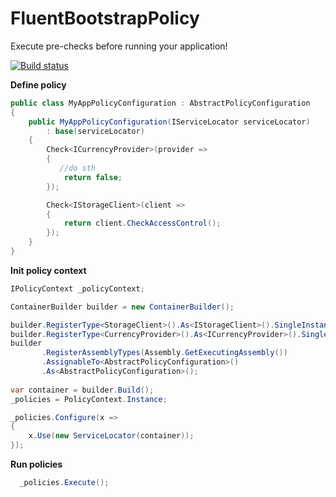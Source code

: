 # FluentBootstrapPolicy

Execute pre-checks before running your application!

[![Build status](https://ci.appveyor.com/api/projects/status/5erlwhdxa78grl83?svg=true)](https://ci.appveyor.com/project/ziyasal/fluentbootstrappolicy)

**Define policy**
```csharp
public class MyAppPolicyConfiguration : AbstractPolicyConfiguration
{
    public MyAppPolicyConfiguration(IServiceLocator serviceLocator)
        : base(serviceLocator)
    {
        Check<ICurrencyProvider>(provider =>
        {
           //do sth
            return false;
        });

        Check<IStorageClient>(client =>
        {
            return client.CheckAccessControl();
        });
    }
}
```

**Init policy context**
```csharp
IPolicyContext _policyContext;

ContainerBuilder builder = new ContainerBuilder();

builder.RegisterType<StorageClient>().As<IStorageClient>().SingleInstance();
builder.RegisterType<CurrencyProvider>().As<ICurrencyProvider>().SingleInstance();
builder
       .RegisterAssemblyTypes(Assembly.GetExecutingAssembly())
       .AssignableTo<AbstractPolicyConfiguration>()
       .As<AbstractPolicyConfiguration>();
                
var container = builder.Build();
_policies = PolicyContext.Instance;

_policies.Configure(x =>
{
    x.Use(new ServiceLocator(container));
});
```

**Run policies**
```csharp
  _policies.Execute();
```
